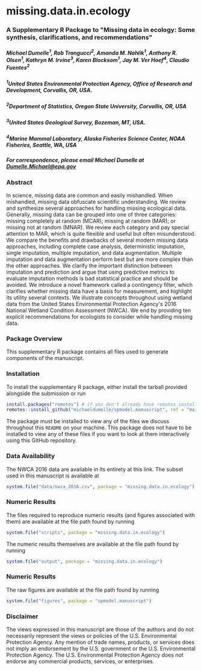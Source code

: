 # missing.data.in.ecology

### A Supplementary R Package to "Missing data in ecology: Some synthesis, clarifications, and recommendations"

##### Michael Dumelle<sup>1</sup>, Rob Trangucci<sup>2</sup>, Amanda M. Nahlik<sup>1</sup>, Anthony R. Olsen<sup>1</sup>, Kathryn M. Irvine<sup>3</sup>, Karen Blocksom<sup>1</sup>, Jay M. Ver Hoef<sup>4</sup>, Claudio Fuentes<sup>2</sup> 

##### <sup>1</sup>United States Environmental Protection Agency, Office of Research and Development, Corvallis, OR, USA.
##### <sup>2</sup>Department of Statistics, Oregon State University, Corvallis, OR, USA
##### <sup>3</sup>United States Geological Survey, Bozeman, MT, USA.
##### <sup>4</sup>Marine Mammal Laboratory, Alaska Fisheries Science Center, NOAA Fisheries, Seattle, WA, USA

##### For correspondence, please email Michael Dumelle at Dumelle.Michael@epa.gov

### Abstract

In science, missing data are common and easily mishandled. When mishandled, missing data obfuscate scientific understanding. We review and synthesize several approaches for handling missing ecological data.  Generally, missing data can be grouped into one of three categories: missing completely at random (MCAR); missing at random (MAR); or missing not at random (MNAR). We review each category and pay special attention to MAR, which is quite flexible and useful but often misunderstood. We compare the benefits and drawbacks of several modern missing data approaches, including complete case analysis, deterministic imputation, single imputation, multiple imputation, and data augmentation. Multiple imputation and data augmentation perform best but are more complex than the other approaches. We clarify the important distinction between imputation and prediction and argue that using predictive metrics to evaluate imputation methods is bad statistical practice and should be avoided. We introduce a novel framework called a contingency filter, which clarifies whether missing data have a basis for measurement, and highlight its utility several contexts. We illustrate concepts throughout using wetland data from the United States Environmental Protection Agency's 2016 National Wetland Condition Assessment (NWCA). We end by providing ten explicit recommendations for ecologists to consider while handling missing data. 

### Package Overview

This supplementary R package contains all files used to generate components of the manuscript.

### Installation

To install the supplementary R package, either install the tarball provided alongside the submission or run
```r
install.packages("remotes") # if you don't already have remotes installed
remotes::install_github("michaeldumelle/spmodel.manuscript", ref = "main", dependencies = TRUE)
```

The package must be installed to view any of the files we discuss throughout this `README` on your machine. This package does not have to be installed to view any of these files if you want to look at them interactively using this GitHub repository.

### Data Availability

The NWCA 2016 data are available in its entirety at this link. The subset used in this manuscript is available at
```r
system.file("data/nwca_2016.csv", package = "missing.data.in.ecology")
```

### Numeric Results

The files required to reproduce numeric results (and figures associated with them) are available at the file path found by running
```r
system.file("scripts", package = "missing.data.in.ecology")
```

The numeric results themselves are available at the file path found by running
```r
system.file("output", package = "missing.data.in.ecology")
```

### Numeric Results

The raw figures are available at the file path found by running
```r
system.file("figures", package = "spmodel.manuscript")
```

### Disclaimer

The views expressed in this manuscript are those of the authors and do not necessarily represent the views or policies of the U.S. Environmental Protection Agency. Any mention of trade names, products, or services does not imply an endorsement by the U.S. government or the U.S. Environmental Protection Agency. The U.S. Environmental Protection Agency does not endorse any commercial products, services, or enterprises.
